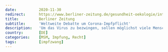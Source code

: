 ```yaml
---
date:          2020-11-30
redirect:      https://www.berliner-zeitung.de/gesundheit-oekologie/internationale-debatte-um-corona-impfpflicht-li.122038
title:         Berliner Zeitung
subtitle:      'Weltweite Debatte um Corona-Impfpflicht'
description:   'Um das Virus zu bezwingen, sollen möglichst viele Menschen geimpft werden. Machen freiwillig genug mit oder soll der Staat seine Bürger dazu verpflichten?'
country:       [DE]
categories:    [MSM, Impfung, Recht]
tags:          [impfzwang]
---
```

